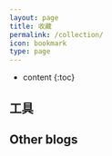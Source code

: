 ```yaml
---
layout: page
title: 收藏
permalink: /collection/
icon: bookmark
type: page
---
```


* content
{:toc}

## 工具
## Other blogs